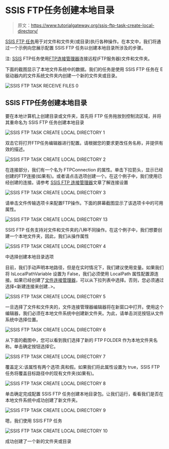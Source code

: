 # SSIS FTP任务创建本地目录

> 原文：<https://www.tutorialgateway.org/ssis-ftp-task-create-local-directory/>

[SSIS FTP 任务](https://www.tutorialgateway.org/ssis-ftp-task/)用于对文件和文件夹(或目录)执行各种操作。在本文中，我们将通过一个示例向您展示配置 SSIS FTP 任务以创建本地目录所涉及的步骤。

注: [SSIS](https://www.tutorialgateway.org/ssis/) FTP任务使用[FTP连接管理器](https://www.tutorialgateway.org/ssis-ftp-connection-manager/)连接远程(FTP服务器)文件和文件夹。

下面的截图显示了本地文件系统中的数据。我们的任务是使用 SSIS FTP 任务在 E 驱动器内的文件系统文件夹内创建一个新的文件夹或目录。

![SSIS FTP TASK RECEIVE FILES 0](img/93d09aef3fbaadba3ba7d6c63c9e983a.png)

## SSIS FTP任务创建本地目录

要在本地计算机上创建目录或文件夹，首先将 FTP 任务拖放到控制流区域，并将其重命名为 SSIS FTP 任务创建本地目录

![SSIS FTP TASK CREATE LOCAL DIRECTORY 1](img/54127a71849d0f2f87d9c45effac049d.png)

双击它将打开FTP任务编辑器进行配置。请根据您的要求更改任务名称，并提供有效的描述。

![SSIS FTP TASK CREATE LOCAL DIRECTORY 2](img/60ba4c8c9d0ab4b1430830465d400641.png)

在连接部分，我们有一个名为 FTPConnection 的属性。单击下拉箭头，显示已经创建的FTP连接(如果有)。或者请点击<new connection..="">选项创建一个。在这个例子中，我们使用已经创建的连接。请参考 [SSIS FTP 连接管理器](https://www.tutorialgateway.org/ssis-ftp-connection-manager/)文章了解连接设置</new>

![SSIS FTP TASK CREATE LOCAL DIRECTORY 3](img/1589ab5c2828ca95437c037fae8035c9.png)

请单击文件传输选项卡来配置FTP操作。下面的屏幕截图显示了该选项卡中的可用属性。

![SSIS FTP TASK CREATE LOCAL DIRECTORY 13](img/5b7a979f761dae6cf1f70ecede765bb0.png)

SSIS FTP 任务支持对文件和文件夹的八种不同操作。在这个例子中，我们想要创建一个本地文件夹，因此，我们从操作属性

![SSIS FTP TASK CREATE LOCAL DIRECTORY 4](img/1bcf51c43549efc3f6b6d7f944dedbc5.png)

中选择创建本地目录选项

目前，我们手动声明本地路径，但是在实时情况下，我们建议使用变量。如果我们将 IsLocalPathVariable 设置为 False，我们必须使用 LocalPath 属性配置源连接。如果已经创建了[文件连接管理器](https://www.tutorialgateway.org/file-connection-manager-in-ssis/)，可以从下拉列表中选择。否则，您必须通过选择<新建连接来创建..>。

![SSIS FTP TASK CREATE LOCAL DIRECTORY 5](img/e32f70f1cf1b5b2653aceca81b09f2c0.png)

一旦选择了文件和文件夹的<new connection..="">，文件连接管理器编辑器将在新窗口中打开。使用这个编辑器，我们必须在本地文件系统中创建新文件夹。为此，请单击浏览按钮从文件系统中选择位置。</new>

![SSIS FTP TASK CREATE LOCAL DIRECTORY 6](img/a0e78e4424f42bf5f89b03bef826af91.png)

从下面的截图中，您可以看到我们选择了新的 FTP FOLDER 作为本地文件夹名称。单击确定按钮选择它。

![SSIS FTP TASK CREATE LOCAL DIRECTORY 7](img/68971b944c04463a0a1559e36d866d1b.png)

覆盖定义:该属性有两个选项:真和假。如果我们将此属性设置为 true，SSIS FTP 任务将覆盖目标路径中的现有文件夹(如果有)。

![SSIS FTP TASK CREATE LOCAL DIRECTORY 8](img/dd3f18ec1b96f02463f16672b21e63fb.png)

单击确定完成配置 SSIS FTP 任务创建本地目录包。让我们运行，看看我们是否在本地文件系统中成功创建了新文件夹。

![SSIS FTP TASK CREATE LOCAL DIRECTORY 9](img/76e91177b131d9c5fb1fe3f88c1636d0.png)

嗯，我们使用 SSIS FTP 任务

![SSIS FTP TASK CREATE LOCAL DIRECTORY 10](img/4a85562e8a5c7833dc4d8796422484ef.png)

成功创建了一个新的文件夹或目录